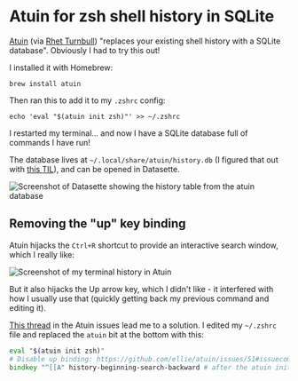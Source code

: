 # Atuin for zsh shell history in SQLite

[Atuin](https://github.com/ellie/atuin) (via [Rhet Turnbull](https://twitter.com/RhetTurnbull/status/1518942324004319232)) "replaces your existing shell history with a SQLite database". Obviously I had to try this out!

I installed it with Homebrew:

    brew install atuin

Then ran this to add it to my `.zshrc` config:

    echo 'eval "$(atuin init zsh)"' >> ~/.zshrc

I restarted my terminal... and now I have a SQLite database full of commands I have run!

The database lives at `~/.local/share/atuin/history.db` (I figured that out with [this TIL](https://til.simonwillison.net/macos/open-files-with-opensnoop)), and can be opened in Datasette.

![Screenshot of Datasette showing the history table from the atuin database](https://user-images.githubusercontent.com/9599/165356208-4546e23a-47e6-47f1-a759-f1d849131aa0.png)

## Removing the "up" key binding

Atuin hijacks the `Ctrl+R` shortcut to provide an interactive search window, which I really like:

![Screenshot of my terminal history in Atuin](https://user-images.githubusercontent.com/9599/165371428-69f60fa5-0ad6-4d7a-a476-79d88c8b6959.png)

But it also hijacks the Up arrow key, which I didn't like - it interfered with how I usually use that (quickly getting back my previous command and editing it).

[This thread](https://github.com/ellie/atuin/issues/51) in the Atuin issues lead me to a solution. I edited my `~/.zshrc` file and replaced the `atuin` bit at the bottom with this:

```zsh
eval "$(atuin init zsh)"
# Disable up binding: https://github.com/ellie/atuin/issues/51#issuecomment-834833821
bindkey "^[[A" history-beginning-search-backward # after the atuin init
```
